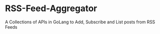 # RSS-Feed-Aggregator
A Collections of APIs in GoLang to Add, Subscribe and List posts from RSS Feeds
